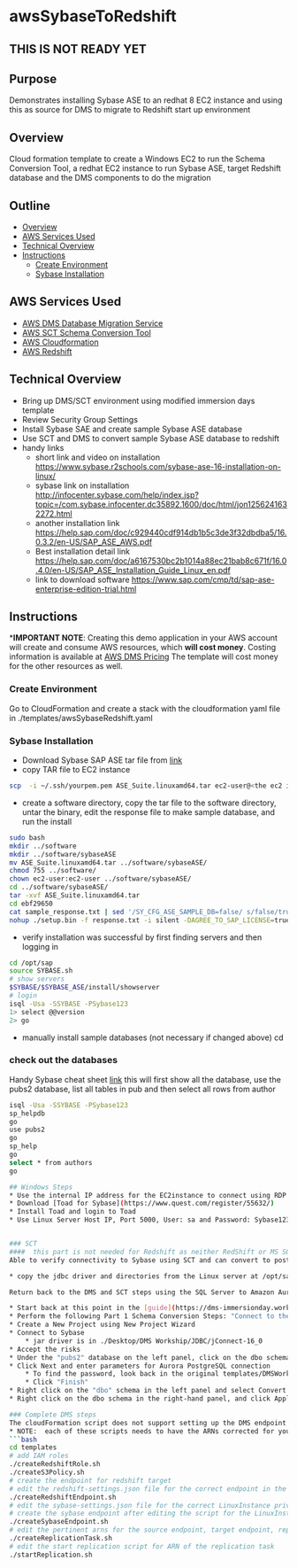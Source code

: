 # awsSybaseToRedshift
##  THIS IS NOT READY YET
## Purpose

Demonstrates installing Sybase ASE to an redhat 8 EC2 instance and using this as source for DMS to migrate to Redshift
start up environment

## Overview

Cloud formation template to create a Windows EC2 to run the Schema Conversion Tool, a redhat EC2 instance to run Sybase ASE, target Redshift database and the DMS components to do the migration

## Outline

- [Overview](#overview)
- [AWS Services Used](#aws-services-used)
- [Technical Overview](#technical-overview)
- [Instructions](#instructions)
  - [Create Environment](#create-environment)
  - [Sybase Installation](#sybase-installation)
## AWS Services Used

* [AWS DMS Database Migration Service](https://aws.amazon.com/dms/)
* [AWS SCT Schema Conversion Tool](https://aws.amazon.com/dms/schema-conversion-tool/)
* [AWS Cloudformation](https://aws.amazon.com/cloudformation/)
* [AWS Redshift](https://aws.amazon.com/redshift/)

## Technical Overview

* Bring up DMS/SCT environment using modified immersion days template
* Review Security Group Settings
* Install Sybase SAE and create sample Sybase ASE database
* Use SCT and DMS to convert sample Sybase ASE database to redshift
* handy links
    * short link and video on installation
https://www.sybase.r2schools.com/sybase-ase-16-installation-on-linux/
    * sybase link on installation
http://infocenter.sybase.com/help/index.jsp?topic=/com.sybase.infocenter.dc35892.1600/doc/html/jon1256241632272.html
    * another installation link
https://help.sap.com/doc/c929440cdf914db1b5c3de3f32dbdba5/16.0.3.2/en-US/SAP_ASE_AWS.pdf
    * Best installation detail link
https://help.sap.com/doc/a6167530bc2b1014a88ec21bab8c671f/16.0.4.0/en-US/SAP_ASE_Installation_Guide_Linux_en.pdf
    * link to download software
https://www.sap.com/cmp/td/sap-ase-enterprise-edition-trial.html

## Instructions
***IMPORTANT NOTE**: Creating this demo application in your AWS account will create and consume AWS resources, which **will cost money**.  Costing information is available at [AWS DMS Pricing](https://aws.amazon.com/dms/pricing/)   The template will cost money for the other resources as well.

### Create Environment
Go to CloudFormation and create a stack with the cloudformation yaml file in ./templates/awsSybaseRedshift.yaml

### Sybase Installation
* Download Sybase SAP ASE tar file from [link](https://www.sap.com/cmp/td/sap-ase-enterprise-edition-trial.html)
* copy TAR file to EC2 instance
```bash
scp  -i ~/.ssh/yourpem.pem ASE_Suite.linuxamd64.tar ec2-user@<the ec2 ip>:/home/ec2-user
```
* create a software directory, copy the tar file to the software directory, untar the binary, edit the response file to make sample database, and run the install
```bash
sudo bash
mkdir ../software
mkdir ../software/sybaseASE
mv ASE_Suite.linuxamd64.tar ../software/sybaseASE/
chmod 755 ../software/
chown ec2-user:ec2-user ../software/sybaseASE/
cd ../software/sybaseASE/
tar -xvf ASE_Suite.linuxamd64.tar
cd ebf29650
cat sample_response.txt | sed '/SY_CFG_ASE_SAMPLE_DB=false/ s/false/true/' | sed '/SY_CFG_ASE_MASTER_DEV_SIZE=/ s/52/2000/' |  sed '/SY_CFG_ASE_MASTER_DB_SIZE=/ s/26/1000/' | sed '/SY_CFG_ASE_PAGESIZE=/ s/4k/8k/' > response.txt
nohup ./setup.bin -f response.txt -i silent -DAGREE_TO_SAP_LICENSE=true -DRUN_SILENT=true > install.out 2>&1 &
```
* verify installation was successful by first finding servers and then logging in
```bash
cd /opt/sap
source SYBASE.sh
# show servers
$SYBASE/$SYBASE_ASE/install/showserver
# login
isql -Usa -SSYBASE -PSybase123
1> select @@version
2> go
```
* manually install sample databases (not necessary if changed above)
cd 
### check out the databases
Handy Sybase cheat sheet [link](http://www.dbatodba.com/sybase/how-tos/sysbase-commands/)
this will first show all the database, use the pubs2 database, list all tables in pub and then select all rows from author
```bash
isql -Usa -SSYBASE -PSybase123 
sp_helpdb
go
use pubs2
go
sp_help
go
select * from authors
go

## Windows Steps
* Use the internal IP address for the EC2instance to connect using RDP
* Download [Toad for Sybase](https://www.quest.com/register/55632/)
* Install Toad and login to Toad
* Use Linux Server Host IP, Port 5000, User: sa and Password: Sybase123


### SCT
####  this part is not needed for Redshift as neither RedShift or MS SQLServer are SCT targets when using Sybase ASE as a source
Able to verify connectivity to Sybase using SCT and can convert to postgresql but not helpful for this use case

* copy the jdbc driver and directories from the Linux server at /opt/sap/jConnect-16_0 to the ./Desktop/DMS Workship/JDBC directory

Return back to the DMS and SCT steps using the SQL Server to Amazon Aurora PostgreSQL

* Start back at this point in the [guide](https://dms-immersionday.workshop.aws/en/sqlserver-aurora-postgres.html)
* Perform the following Part 1 Schema Conversion Steps: "Connect to the EC2 Instance", "Install the AWS Schema Conversion Tool (AWS SCT)"
* Create a New Project using New Project Wizard 
* Connect to Sybase 
    * jar driver is in ./Desktop/DMS Workship/JDBC/jConnect-16_0 
* Accept the risks
* Under the "pubs2" database on the left panel, click on the dbo schema  and click "Next" to generate the assessment report
* Click Next and enter parameters for Aurora PostgreSQL connection 
    * To find the password, look back in the original templates/DMSWorkshop.yaml in the repository home
    * Click "Finish"
* Right click on the "dbo" schema in the left panel and select Convert Schema to generate the data definition language (DDL) statements for the target database.
* Right click on the dbo schema in the right-hand panel, and click Apply to

### Complete DMS steps
The cloudFormation script does not support setting up the DMS endpoint for DocumentDB.  Using CLI bash scripts for the remaining setup
* NOTE:  each of these scripts needs to have the ARNs corrected for your current environment.  So, the createDocDBEndpoint.sh needs the documentDB cluster ARN and the ARN of the created cerficate.  The createReplicationTask.sh needs the ARN for the dynamoDB endpoint, the documentDB endpoint, and the replication instance ARN.
```bash
cd templates
# add IAM roles
./createRedshiftRole.sh
./createS3Policy.sh
# create the endpoint for redshift target
# edit the redshift-settings.json file for the correct endpoint in the ServerName
./createRedshiftEndpoint.sh
# edit the sybase-settings.json file for the correct LinuxInstance private IP address in the ServerName
# create the sybase endpoint after editing the script for the LinuxInstance private IP address
./createSybaseEndpoint.sh
# edit the pertinent arns for the source endpoint, target endpoint, replication instance and then run the create replication scripts
./createReplicationTask.sh
# edit the start replication script for ARN of the replication task
./startReplication.sh
```

